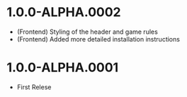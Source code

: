 # 1.0.0-ALPHA.0002
* (Frontend) Styling of the header and game rules
* (Frontend) Added more detailed installation instructions

# 1.0.0-ALPHA.0001
* First Relese